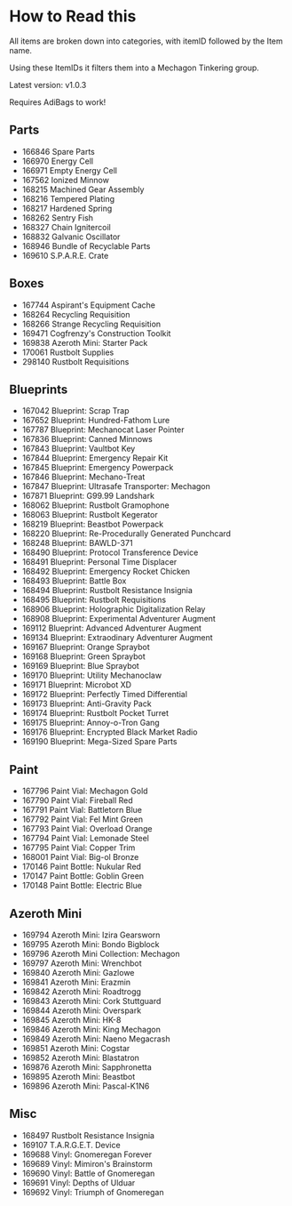 # How to Read this
All items are broken down into categories, with itemID followed by the Item name.

Using these ItemIDs it filters them into a Mechagon Tinkering group. 

Latest version: v1.0.3

Requires AdiBags to work!

## Parts

* 166846 Spare Parts
* 166970 Energy Cell
* 166971 Empty Energy Cell
* 167562 Ionized Minnow
* 168215 Machined Gear Assembly
* 168216 Tempered Plating
* 168217 Hardened Spring
* 168262 Sentry Fish
* 168327 Chain Ignitercoil
* 168832 Galvanic Oscillator
* 168946 Bundle of Recyclable Parts
* 169610 S.P.A.R.E. Crate

## Boxes

* 167744 Aspirant's Equipment Cache
* 168264 Recycling Requisition
* 168266 Strange Recycling Requisition
* 169471 Cogfrenzy's Construction Toolkit
* 169838 Azeroth Mini: Starter Pack
* 170061 Rustbolt Supplies
* 298140 Rustbolt Requisitions

## Blueprints

* 167042 Blueprint: Scrap Trap
* 167652 Blueprint: Hundred-Fathom Lure
* 167787 Blueprint: Mechanocat Laser Pointer
* 167836 Blueprint: Canned Minnows
* 167843 Blueprint: Vaultbot Key
* 167844 Blueprint: Emergency Repair Kit
* 167845 Blueprint: Emergency Powerpack
* 167846 Blueprint: Mechano-Treat
* 167847 Blueprint: Ultrasafe Transporter: Mechagon
* 167871 Blueprint: G99.99 Landshark
* 168062 Blueprint: Rustbolt Gramophone
* 168063 Blueprint: Rustbolt Kegerator
* 168219 Blueprint: Beastbot Powerpack
* 168220 Blueprint: Re-Procedurally Generated Punchcard
* 168248 Blueprint: BAWLD-371
* 168490 Blueprint: Protocol Transference Device
* 168491 Blueprint: Personal Time Displacer
* 168492 Blueprint: Emergency Rocket Chicken
* 168493 Blueprint: Battle Box
* 168494 Blueprint: Rustbolt Resistance Insignia
* 168495 Blueprint: Rustbolt Requisitions
* 168906 Blueprint: Holographic Digitalization Relay
* 168908 Blueprint: Experimental Adventurer Augment
* 169112 Blueprint: Advanced Adventurer Augment
* 169134 Blueprint: Extraodinary Adventurer Augment
* 169167 Blueprint: Orange Spraybot
* 169168 Blueprint: Green Spraybot
* 169169 Blueprint: Blue Spraybot
* 169170 Blueprint: Utility Mechanoclaw
* 169171 Blueprint: Microbot XD
* 169172 Blueprint: Perfectly Timed Differential
* 169173 Blueprint: Anti-Gravity Pack
* 169174 Blueprint: Rustbolt Pocket Turret
* 169175 Blueprint: Annoy-o-Tron Gang
* 169176 Blueprint: Encrypted Black Market Radio
* 169190 Blueprint: Mega-Sized Spare Parts

## Paint

* 167796 Paint Vial: Mechagon Gold
* 167790 Paint Vial: Fireball Red
* 167791 Paint Vial: Battletorn Blue
* 167792 Paint Vial: Fel Mint Green
* 167793 Paint Vial: Overload Orange
* 167794 Paint Vial: Lemonade Steel
* 167795 Paint Vial: Copper Trim
* 168001 Paint Vial: Big-ol Bronze
* 170146 Paint Bottle: Nukular Red
* 170147 Paint Bottle: Goblin Green
* 170148 Paint Bottle: Electric Blue

## Azeroth Mini

* 169794 Azeroth Mini: Izira Gearsworn
* 169795 Azeroth Mini: Bondo Bigblock
* 169796 Azeroth Mini Collection: Mechagon
* 169797 Azeroth Mini: Wrenchbot
* 169840 Azeroth Mini: Gazlowe
* 169841 Azeroth Mini: Erazmin
* 169842 Azeroth Mini: Roadtrogg
* 169843 Azeroth Mini: Cork Stuttguard
* 169844 Azeroth Mini: Overspark
* 169845 Azeroth Mini: HK-8
* 169846 Azeroth Mini: King Mechagon
* 169849 Azeroth Mini: Naeno Megacrash
* 169851 Azeroth Mini: Cogstar
* 169852 Azeroth Mini: Blastatron
* 169876 Azeroth Mini: Sapphronetta
* 169895 Azeroth Mini: Beastbot
* 169896 Azeroth Mini: Pascal-K1N6

## Misc

* 168497 Rustbolt Resistance Insignia
* 169107 T.A.R.G.E.T. Device
* 169688 Vinyl: Gnomeregan Forever
* 169689 Vinyl: Mimiron's Brainstorm
* 169690 Vinyl: Battle of Gnomeregan
* 169691 Vinyl: Depths of Ulduar
* 169692 Vinyl: Triumph of Gnomeregan
